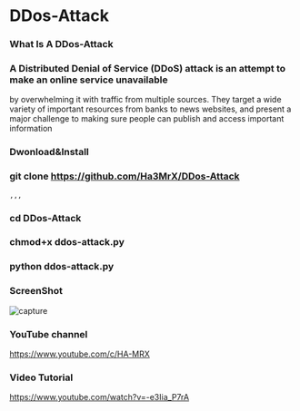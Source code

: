 # DDos-Attack 
### What Is A DDos-Attack

### A Distributed Denial of Service (DDoS) attack is an attempt to make an online service unavailable 
by overwhelming it with traffic from multiple sources. They target a wide variety of important resources
from banks to news websites, and present a major challenge to making sure people can publish and access important information

### Dwonload&Install

### git clone https://github.com/Ha3MrX/DDos-Attack
    ,,,     
### cd DDos-Attack

### chmod+x ddos-attack.py

### python ddos-attack.py

### ScreenShot 

![capture](https://user-images.githubusercontent.com/33704360/38769260-91bfc362-3fb4-11e8-86c6-d5a3ca13c31a.PNG)

### YouTube channel

https://www.youtube.com/c/HA-MRX

### Video Tutorial

https://www.youtube.com/watch?v=-e3Iia_P7rA

